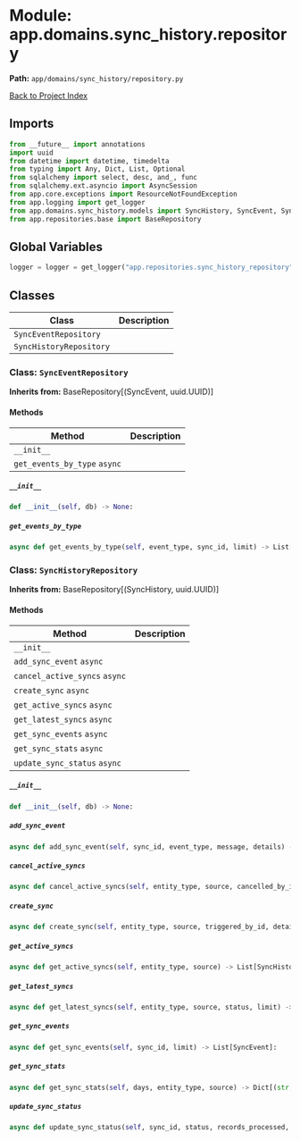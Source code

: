 # Module: app.domains.sync_history.repository

**Path:** `app/domains/sync_history/repository.py`

[Back to Project Index](../../../../index.md)

## Imports
```python
from __future__ import annotations
import uuid
from datetime import datetime, timedelta
from typing import Any, Dict, List, Optional
from sqlalchemy import select, desc, and_, func
from sqlalchemy.ext.asyncio import AsyncSession
from app.core.exceptions import ResourceNotFoundException
from app.logging import get_logger
from app.domains.sync_history.models import SyncHistory, SyncEvent, SyncStatus, SyncEntityType, SyncSource
from app.repositories.base import BaseRepository
```

## Global Variables
```python
logger = logger = get_logger("app.repositories.sync_history_repository")
```

## Classes

| Class | Description |
| --- | --- |
| `SyncEventRepository` |  |
| `SyncHistoryRepository` |  |

### Class: `SyncEventRepository`
**Inherits from:** BaseRepository[(SyncEvent, uuid.UUID)]

#### Methods

| Method | Description |
| --- | --- |
| `__init__` |  |
| `get_events_by_type` `async` |  |

##### `__init__`
```python
def __init__(self, db) -> None:
```

##### `get_events_by_type`
```python
async def get_events_by_type(self, event_type, sync_id, limit) -> List[SyncEvent]:
```

### Class: `SyncHistoryRepository`
**Inherits from:** BaseRepository[(SyncHistory, uuid.UUID)]

#### Methods

| Method | Description |
| --- | --- |
| `__init__` |  |
| `add_sync_event` `async` |  |
| `cancel_active_syncs` `async` |  |
| `create_sync` `async` |  |
| `get_active_syncs` `async` |  |
| `get_latest_syncs` `async` |  |
| `get_sync_events` `async` |  |
| `get_sync_stats` `async` |  |
| `update_sync_status` `async` |  |

##### `__init__`
```python
def __init__(self, db) -> None:
```

##### `add_sync_event`
```python
async def add_sync_event(self, sync_id, event_type, message, details) -> SyncEvent:
```

##### `cancel_active_syncs`
```python
async def cancel_active_syncs(self, entity_type, source, cancelled_by_id) -> int:
```

##### `create_sync`
```python
async def create_sync(self, entity_type, source, triggered_by_id, details) -> SyncHistory:
```

##### `get_active_syncs`
```python
async def get_active_syncs(self, entity_type, source) -> List[SyncHistory]:
```

##### `get_latest_syncs`
```python
async def get_latest_syncs(self, entity_type, source, status, limit) -> List[SyncHistory]:
```

##### `get_sync_events`
```python
async def get_sync_events(self, sync_id, limit) -> List[SyncEvent]:
```

##### `get_sync_stats`
```python
async def get_sync_stats(self, days, entity_type, source) -> Dict[(str, Any)]:
```

##### `update_sync_status`
```python
async def update_sync_status(self, sync_id, status, records_processed, records_created, records_updated, records_failed, error_message, details) -> SyncHistory:
```
